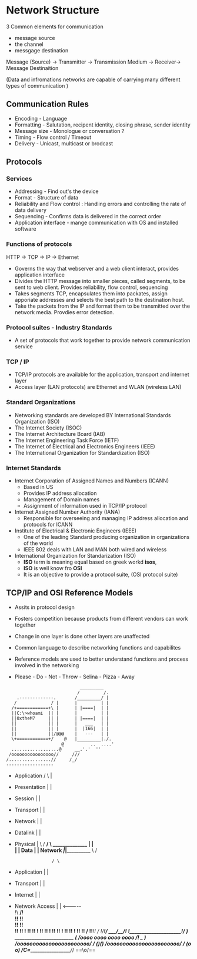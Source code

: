 # Network Structure

3 Common elements for communication
* message source
* the channel
* messgage destination

Message (Source) -> Transmitter -> Transmission Medium -> Receiver-> Message Destinaition

(Data and infromations networks are capable of carrying many different types of communication )

## Communication Rules

* Encoding - Language
* Formatting - Salutation, recipent identity, closing phrase, sender identity
* Message size - Monologue or conversation ?
* Timing - Flow control / Timeout
* Delivery - Unicast, multicast or brodcast 

## Protocols

### Services 

* Addressing - Find out's the device
* Format - Structure of data
* Reliability and Flow control : Handling errors and controlling the rate of data delivery
* Sequencing - Confirms data is delivered in the correct order
* Application interface - mange communication with OS and installed software


### Functions of protocols 

HTTP -> TCP -> IP -> Ethernet 

* Governs the way that webserver and a web client interact, provides application interface
* Divides the HTTP message into smaller pieces, called segments, to be sent to web client. Provides reliability, flow control, sequencing
* Takes segments TCP, encapsulates them into packates, assign apporiate addresses and selects the best path to the destination host.
* Take the packets from the IP and format them to be transmitted over the network media. Provdies error detection.

### Protocol suites - Industry Standards 
* A set of protocols that work together to provide network communication service

### TCP / IP

* TCP/IP protocols are available for the application, transport and internet layer
* Access layer (LAN protocols) are Ethernet and WLAN (wireless LAN)

### Standard Organizations 
* Networking standards are developed BY International Standards Organization (ISO)
* The Internet Society (ISOC)
* The Internet Architecture Board (IAB)
* The Internet Engineering Task Force (IETF)
* The Internet of Electrical and Electronics Engineers (IEEE)
* The International Organization for Standardization (ISO)

### Internet Standards 
* Internet Corporation of Assigned Names and Numbers (ICANN)
    * Based in US 
    * Provides IP address allocation 
    * Management of Domain names 
    * Assignment of information used in TCP/IP protocol
* Internet Assigned Number Authority (IANA)
    * Responsible for overseeing and managing IP address allocation and protocols for ICANN
* Institute of Electrical & Electronic Engineers (IEEE)
    * One of the leading Standard producing organization in organizations of the world
    * IEEE 802 deals with LAN and MAN both wired and wireless
* International Organization for Standarization (ISO)
    * **ISO** term is meaning equal based on greek workd **isos**,
    * **ISO** is well know fro **OSI**
    * It is an objective to provide a protocol suite, (OSI protocol suite)

## TCP/IP and OSI Reference Models
* Assits in protocol design
* Fosters competition because products from different vendors can work together 
* Change in one layer is done other layers are unaffected
* Common language to describe networking functions and capabilites
* Reference models are used to better understand functions and process involved in the networking 

* Please - Do - Not - Throw - Selina - Pizza - Away
```
                            _________
                           /         /.
    .-------------.       /_________/ |
   /             / |      |         | |
  /+============+\ |      | |====|  | |
  ||C:\>whoami  || |      |         | |
  ||0xtheM7     || |      | |====|  | |
  ||            || |      |   ___   | |
  ||            || |      |  |166|  | |
  ||            ||/@@@    |   ---   | |
  \+============+/    @   |_________|./.
                     @          ..  ....'
  ..................@     __.'.'  ''
 /oooooooooooooooo//     ///
/................//     /_/
------------------
```
* Application    / \ |
* Presentation    |  |
* Session         |  |
* Transport       |  |
* Network         |  |
* Datalink        |  |
* Physical        | \ /
______________/ \ ______________
   |           |   
   |           |  Data 
   |           |  Network 
___|___________|________________
  \ /

                    / \
* Application        |   |
* Transport          |   |
* Internet           |   |
* Network Access     |   |
                    <-----   
    !\ ________________________/!\
    !!                         !! \
    !!                         !!  \
    !!                         !!  !
    !!                         !!  !
    !!                         !!  !
    !!                         !!  !
    !!                         !!  !
    !!                         !!  /
    !!_________________________!! /
    !/_________________________\!/
       __\_________________/__/!_
      !_______________________!/ )
    ________________________    (__
   /oooo  oooo  oooo  oooo /!   _  )_
  /ooooooooooooooooooooooo/ /  (_)_(_)
 /ooooooooooooooooooooooo/ /    (o o)
/C=_____________________/_/    ==\o/==
```
